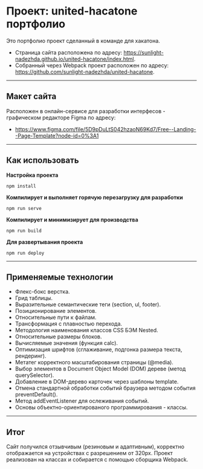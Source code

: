 # Проект: united-hacatone портфолио
Это портфолио проект сделанный в команде для хакатона.
* Страница сайта расположена по адресу: https://sunlight-nadezhda.github.io/united-hacatone/index.html.
* Собранный через Webpack проект расположен по адресу: https://github.com/sunlight-nadezhda/united-hacatone.
___
## Макет сайта
Расположен в онлайн-сервисе для разработки интерфесов - графическом редакторе Figma по адресу:
* https://www.figma.com/file/5D9pDuLtS042hzaoN69Kd7/Free--Landing--Page-Template?node-id=0%3A1
___
## Как использовать

**Настройка проекта**
```
npm install
```

**Компилирует и выполняет горячую перезагрузку для разработки**
```
npm run serve
```

**Компилирует и минимизирует для производства**
```
npm run build
```

**Для развертывания проекта**
```
npm run deploy
```
___
## Применяемые технологии
* Флекс-бокс верстка.
* Грид таблицы.
* Выразительные семантические теги (section, ul, footer).
* Позиционирование элементов.
* Относительные пути к файлам.
* Трансформация с плавностью перехода.
* Методология наименования классов CSS БЭМ Nested.
* Относительные размеры блоков.
* Вычисляемые значения (функция calc).
* Оптимизация шрифтов (сглаживание, подгонка размера текста, рендеринг).
* Метатег корректного масштабирования страницы (@media).
* Выбор элементов в Document Object Model (DOM) дереве (метод querySelector).
* Добавление в DOM-дерево карточек через шаблоны template.
* Отмена стандартной обработки событий браузера методом события preventDefault().
* Метод addEventListener для ослеживания событий.
* Основы объектно-ориентированого программирования - классы.

___
## Итог
Сайт получился отзывчивым (резиновым и адаптивным), корректно отображается на устройствах с разрешением от 320px.
Проект реализован на классах и собирается с помощью сборщика Webpack.
